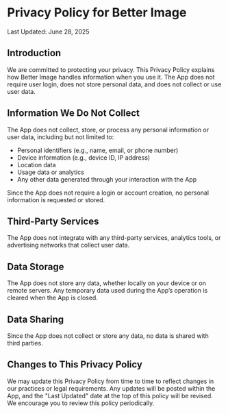 # Privacy Policy for Better Image

Last Updated: June 28, 2025

## Introduction

We are committed to protecting your privacy. This Privacy Policy explains how Better Image handles information when you use it. The App does not require user login, does not store personal data, and does not collect or use user data.

## Information We Do Not Collect

The App does not collect, store, or process any personal information or user data, including but not limited to:

- Personal identifiers (e.g., name, email, or phone number)
- Device information (e.g., device ID, IP address)
- Location data
- Usage data or analytics
- Any other data generated through your interaction with the App

Since the App does not require a login or account creation, no personal information is requested or stored.

## Third-Party Services

The App does not integrate with any third-party services, analytics tools, or advertising networks that collect user data.

## Data Storage

The App does not store any data, whether locally on your device or on remote servers. Any temporary data used during the App’s operation is cleared when the App is closed.

## Data Sharing

Since the App does not collect or store any data, no data is shared with third parties.


## Changes to This Privacy Policy

We may update this Privacy Policy from time to time to reflect changes in our practices or legal requirements. Any updates will be posted within the App, and the "Last Updated" date at the top of this policy will be revised. We encourage you to review this policy periodically.
